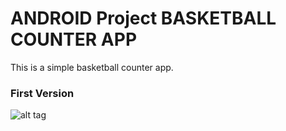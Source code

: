# ANDROID Project BASKETBALL COUNTER APP


This is a simple basketball counter app.

### First Version

![alt tag](https://github.com/norisg/android_counter_app/counterapp)
